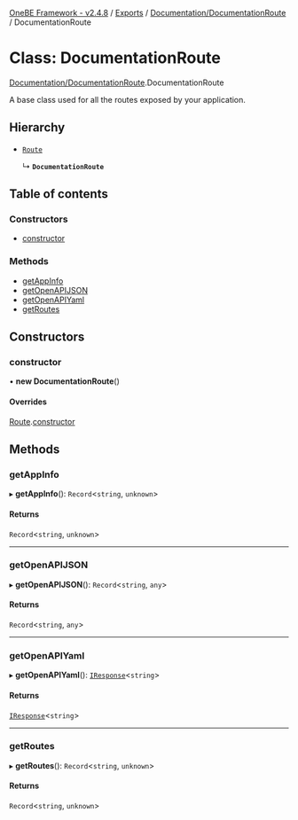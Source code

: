 [OneBE Framework - v2.4.8](../README.md) / [Exports](../modules.md) / [Documentation/DocumentationRoute](../modules/Documentation_DocumentationRoute.md) / DocumentationRoute

# Class: DocumentationRoute

[Documentation/DocumentationRoute](../modules/Documentation_DocumentationRoute.md).DocumentationRoute

A base class used for all the routes exposed by your application.

## Hierarchy

- [`Route`](Router_Route.Route.md)

  ↳ **`DocumentationRoute`**

## Table of contents

### Constructors

- [constructor](Documentation_DocumentationRoute.DocumentationRoute.md#constructor)

### Methods

- [getAppInfo](Documentation_DocumentationRoute.DocumentationRoute.md#getappinfo)
- [getOpenAPIJSON](Documentation_DocumentationRoute.DocumentationRoute.md#getopenapijson)
- [getOpenAPIYaml](Documentation_DocumentationRoute.DocumentationRoute.md#getopenapiyaml)
- [getRoutes](Documentation_DocumentationRoute.DocumentationRoute.md#getroutes)

## Constructors

### constructor

• **new DocumentationRoute**()

#### Overrides

[Route](Router_Route.Route.md).[constructor](Router_Route.Route.md#constructor)

## Methods

### getAppInfo

▸ **getAppInfo**(): `Record`<`string`, `unknown`\>

#### Returns

`Record`<`string`, `unknown`\>

___

### getOpenAPIJSON

▸ **getOpenAPIJSON**(): `Record`<`string`, `any`\>

#### Returns

`Record`<`string`, `any`\>

___

### getOpenAPIYaml

▸ **getOpenAPIYaml**(): [`IResponse`](../interfaces/Router_RouteInterfaces.IResponse.md)<`string`\>

#### Returns

[`IResponse`](../interfaces/Router_RouteInterfaces.IResponse.md)<`string`\>

___

### getRoutes

▸ **getRoutes**(): `Record`<`string`, `unknown`\>

#### Returns

`Record`<`string`, `unknown`\>
